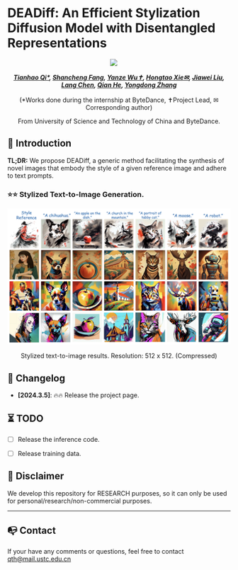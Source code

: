 # DEADiff: An Efficient Stylization Diffusion Model with Disentangled Representations

<div align="center">

 <!-- <a href='https://arxiv.org/abs/2312.00330'><img src='https://img.shields.io/badge/arXiv-2312.00330-b31b1b.svg'></a> &nbsp;&nbsp;&nbsp;&nbsp;&nbsp; -->
 <a href='https://tianhao-qi.github.io/DEADiff/'><img src='https://img.shields.io/badge/Project-Page-Green'></a> &nbsp;&nbsp;&nbsp;&nbsp;&nbsp;
<!-- <a href='https://huggingface.co/spaces/liuhuohuo/StyleCrafter'><img src='https://img.shields.io/badge/%F0%9F%A4%97%20Hugging%20Face-Demo-blue'></a> &nbsp;&nbsp;&nbsp;&nbsp;&nbsp; -->


_**[Tianhao Qi*](https://github.com/Tianhao-Qi/), [Shancheng Fang](https://tothebeginning.github.io/), [Yanze Wu✝](https://tothebeginning.github.io/), [Hongtao Xie✉](https://imcc.ustc.edu.cn/_upload/tpl/0d/13/3347/template3347/xiehongtao.html), [Jiawei Liu](https://scholar.google.com/citations?user=X21Fz-EAAAAJ&hl=en&authuser=1), <br>[Lang Chen](https://scholar.google.com/citations?user=h5xex20AAAAJ&hl=zh-CN), [Qian He](https://scholar.google.com/citations?view_op=list_works&hl=zh-CN&authuser=1&user=9rWWCgUAAAAJ), [Yongdong Zhang](https://scholar.google.com.hk/citations?user=hxGs4ukAAAAJ&hl=zh-CN)**_
<br><br>
(*Works done during the internship at ByteDance, ✝Project Lead, ✉Corresponding author)

From University of Science and Technology of China and ByteDance.

</div>


## 🔆 Introduction

**TL;DR:** We propose DEADiff, a generic method facilitating the synthesis of novel images that embody the style of a given reference image and adhere to text prompts.  <br>


### ⭐⭐ Stylized Text-to-Image Generation.

<div align="center">
<img src=docs/showcase_img.png>
<p>Stylized text-to-image results. Resolution: 512 x 512. (Compressed)</p>
</div>


<!-- ### 2. Style-Guided Text-to-Image Generation.

<div align="center">
<img src=docs/showcase_img.jpeg>
<p>Style-guided text-to-image results. Resolution: 512 x 512. (Compressed)</p>
</div> -->


## 📝 Changelog
- __[2024.3.5]__: 🔥🔥 Release the project page.


## ⏳ TODO
- [ ] Release the inference code.
- [ ] Release training data.


<!-- ## 🧰 Models

|Model|Resolution|Checkpoint|
|:---------|:---------|:--------|
|StyleCrafter|320x512|[Hugging Face](https://huggingface.co/liuhuohuo/StyleCrafter/tree/main)|


It takes approximately 5 seconds to generate a 512×512 image and 85 seconds to generate a 320×512 video with 16 frames using a single NVIDIA A100 (40G) GPU. A GPU with at least 16G GPU memory is required to perform the inference process.

## ⚙️ Setup

```bash
conda create -n stylecrafter python=3.8.5
conda activate stylecrafter
pip install -r requirements.txt
```

## 💫 Inference

1) Download all checkpoints according to the [instructions](./checkpoints/README.md)
2) Run the commands in terminal.
```bash
# style-guided text-to-image generation
sh scripts/run_infer_image.sh

# style-guided text-to-video generation
sh scripts/run_infer_video.sh
```
3) (Optional) Infernce on your own data according to the [instructions](./eval_data/README.md)



## 👨‍👩‍👧‍👦 Crafter Family
[VideoCrafter1](https://github.com/AILab-CVC/VideoCrafter): Framework for high-quality text-to-video generation.

[ScaleCrafter](https://github.com/YingqingHe/ScaleCrafter): Tuning-free method for high-resolution image/video generation.

[TaleCrafter](https://github.com/AILab-CVC/TaleCrafter): An interactive story visualization tool that supports multiple characters.  

[LongerCrafter](https://github.com/arthur-qiu/LongerCrafter): Tuning-free method for longer high-quality video generation.  

[DynamiCrafter](https://github.com/Doubiiu/DynamiCrafter) Animate open-domain still images to high-quality videos. -->


## 📢 Disclaimer
We develop this repository for RESEARCH purposes, so it can only be used for personal/research/non-commercial purposes.
****

<!-- ## 🙏 Acknowledgements
We would like to thank [AK(@_akhaliq)](https://twitter.com/_akhaliq?lang=en) for the help of setting up online demo. -->


## 📭 Contact
If your have any comments or questions, feel free to contact [qth@mail.ustc.edu.cn](qth@mail.ustc.edu.cn)